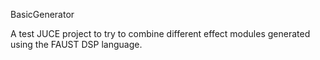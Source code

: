 BasicGenerator

A test JUCE project to try to combine different effect modules generated using the FAUST DSP language.